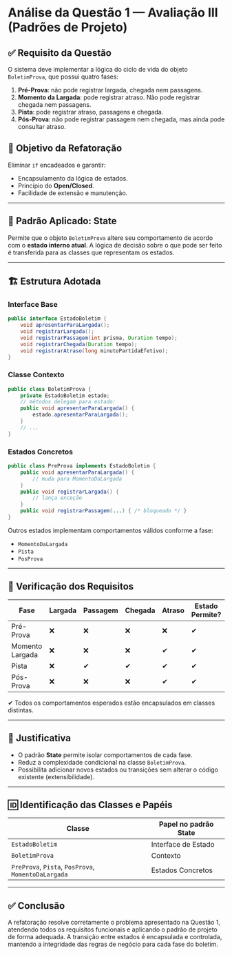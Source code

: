 
# Análise da Questão 1 — Avaliação III (Padrões de Projeto)

## ✅ Requisito da Questão
O sistema deve implementar a lógica do ciclo de vida do objeto `BoletimProva`, que possui quatro fases:
1. **Pré-Prova**: não pode registrar largada, chegada nem passagens.
2. **Momento da Largada**: pode registrar atraso. Não pode registrar chegada nem passagens.
3. **Pista**: pode registrar atraso, passagens e chegada.
4. **Pós-Prova**: não pode registrar passagem nem chegada, mas ainda pode consultar atraso.

## 🎯 Objetivo da Refatoração
Eliminar `if` encadeados e garantir:
- Encapsulamento da lógica de estados.
- Princípio do **Open/Closed**.
- Facilidade de extensão e manutenção.

---

## 🎯 Padrão Aplicado: **State**
Permite que o objeto `BoletimProva` altere seu comportamento de acordo com o **estado interno atual**. A lógica de decisão sobre o que pode ser feito é transferida para as classes que representam os estados.

---

## 🏗️ Estrutura Adotada

### Interface Base
```java
public interface EstadoBoletim {
    void apresentarParaLargada();
    void registrarLargada();
    void registrarPassagem(int prisma, Duration tempo);
    void registrarChegada(Duration tempo);
    void registrarAtraso(long minutoPartidaEfetivo);
}
```

### Classe Contexto
```java
public class BoletimProva {
    private EstadoBoletim estado;
    // métodos delegam para estado:
    public void apresentarParaLargada() {
        estado.apresentarParaLargada();
    }
    // ...
}
```

### Estados Concretos
```java
public class PreProva implements EstadoBoletim {
    public void apresentarParaLargada() {
        // muda para MomentoDaLargada
    }
    public void registrarLargada() {
        // lança exceção
    }
    public void registrarPassagem(...) { /* bloqueado */ }
}
```

Outros estados implementam comportamentos válidos conforme a fase:
- `MomentoDaLargada`
- `Pista`
- `PosProva`

---

## 🧪 Verificação dos Requisitos

| Fase             | Largada | Passagem | Chegada | Atraso | Estado Permite? |
|------------------|---------|----------|---------|--------|-----------------|
| Pré-Prova        | ❌      | ❌       | ❌      | ❌     | ✔               |
| Momento Largada  | ❌      | ❌       | ❌      | ✔      | ✔               |
| Pista            | ❌      | ✔        | ✔      | ✔     | ✔               |
| Pós-Prova        | ❌      | ❌       | ❌      | ✔      | ✔               |

✔ Todos os comportamentos esperados estão encapsulados em classes distintas.

---

## 🧠 Justificativa
- O padrão **State** permite isolar comportamentos de cada fase.
- Reduz a complexidade condicional na classe `BoletimProva`.
- Possibilita adicionar novos estados ou transições sem alterar o código existente (extensibilidade).

---

## 🆔 Identificação das Classes e Papéis

| Classe                  | Papel no padrão State       |
|-------------------------|-----------------------------|
| `EstadoBoletim`         | Interface de Estado         |
| `BoletimProva`          | Contexto                    |
| `PreProva`, `Pista`, `PosProva`, `MomentoDaLargada` | Estados Concretos |

---

## ✅ Conclusão
A refatoração resolve corretamente o problema apresentado na Questão 1, atendendo todos os requisitos funcionais e aplicando o padrão de projeto de forma adequada. A transição entre estados é encapsulada e controlada, mantendo a integridade das regras de negócio para cada fase do boletim.
